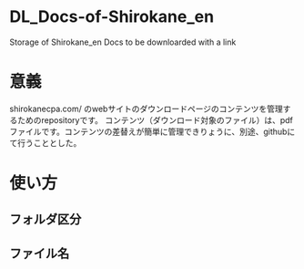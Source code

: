 # DL_Docs-of-Shirokane_en
Storage of Shirokane_en Docs to be downloarded with a link

# 意義
shirokanecpa.com/ のwebサイトのダウンロードページのコンテンツを管理するためのrepositoryです。
コンテンツ（ダウンロード対象のファイル）は、pdfファイルです。コンテンツの差替えが簡単に管理できりょうに、別途、githubにて行うこととした。

# 使い方
## フォルダ区分

## ファイル名
